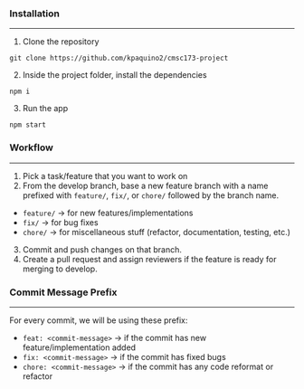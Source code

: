 ### Installation
---
1. Clone the repository
```
git clone https://github.com/kpaquino2/cmsc173-project
```
2. Inside the project folder, install the dependencies
```
npm i
```
3. Run the app
```
npm start
```
### Workflow
---
1. Pick a task/feature that you want to work on
2. From the develop branch, base a new feature branch with a name prefixed with `feature/`, `fix/`, or `chore/` followed by the branch name.
  - `feature/` → for new features/implementations
  - `fix/` → for bug fixes
  - `chore/` → for miscellaneous stuff (refactor, documentation, testing, etc.) 
3. Commit and push changes on that branch.
4. Create a pull request and assign reviewers if the feature is ready for merging to develop.
### Commit Message Prefix
---
For every commit, we will be using these prefix:
- `feat: <commit-message>` → if the commit has new feature/implementation added
- `fix: <commit-message>` → if the commit has fixed bugs
- `chore: <commit-message>` → if the commit has any code reformat or refactor
